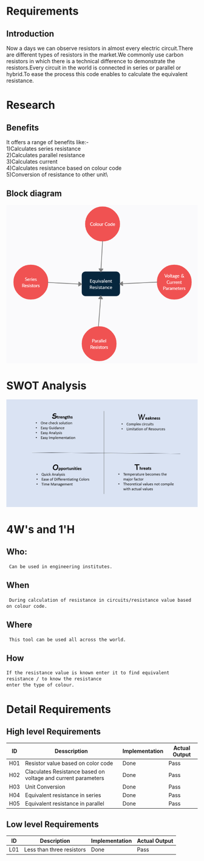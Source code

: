 # Requirements
## Introduction
Now a days we can observe resistors in almost every electric circuit.There are different types of resistors in the market.We commonly use carbon resistors in which there is a technical difference to demonstrate the resistors.Every circuit in the world is connected in series or parallel or hybrid.To ease the process this code enables to calculate the equivalent resistance. 
# Research
## Benefits
It offers a range of benefits like:-\
                  1)Calculates series resistance\
                  2)Calculates parallel resistance\
                  3)Calculates current\
                  4)Calculates resistance based on colour code\
                  5)Conversion of resistance to other unit\
 ## Block diagram
 ![](Capture.PNG)
 # SWOT Analysis
 ![](swot.PNG)
 # 4W's and 1'H
 ## Who:
     Can be used in engineering institutes.
 ## When
     During calculation of resistance in circuits/resistance value based on colour code.
 ## Where
     This tool can be used all across the world. 
 ## How
    If the resistance value is known enter it to find equivalent resistance / to know the resistance 
    enter the type of colour.
 # Detail Requirements
 ## High level Requirements
  |ID|Desscription|Implementation|Actual Output|
  |-------|--------------------------------------------|-----------------|---------------------|
  |H01|Resistor value based on color code|Done|Pass|
  |H02|Claculates Resistance based on voltage and current parameters|Done|Pass|
  |H03|Unit Conversion|Done|Pass|
  |H04|Equivalent resistance in series|Done|Pass|
  |H05|Equivalent resistance in parallel|Done|Pass|
## Low level Requirements
  |ID|Description|Implementation|Actual Output|
  |------|---------------------------------------------|-----------------|------------
  |L01|Less than three resistors|Done|Pass|
  
 


